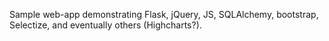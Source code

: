 Sample web-app demonstrating Flask, jQuery, JS, SQLAlchemy, bootstrap, Selectize, and eventually others (Highcharts?).